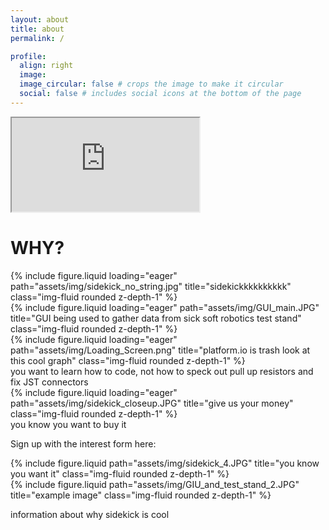 ```yaml
---
layout: about
title: about
permalink: /

profile:
  align: right
  image: 
  image_circular: false # crops the image to make it circular
  social: false # includes social icons at the bottom of the page
---
```



 <div class="row">
    <div class="video">
        <iframe src="https://www.youtube.com/embed/GJxBAZ-TtMo?autoplay=1&mute=1" id="headderVideo"> </iframe>
    </div>
 </div>

 <div class="row">
    <h1>WHY?</h1>
 </div>

<div class="row">
    <div class="col-sm mt-3 mt-md-0" href="/STEM">
        {% include figure.liquid loading="eager" path="assets/img/sidekick_no_string.jpg" title="sidekickkkkkkkkkk" class="img-fluid rounded z-depth-1" %}
    </div>
    <div class="col-sm mt-3 mt-md-0" href="/GUI">
        {% include figure.liquid loading="eager" path="assets/img/GUI_main.JPG" title="GUI being used to gather data from sick soft robotics test stand" class="img-fluid rounded z-depth-1" %}
    </div>
    <div class="col-sm mt-3 mt-md-0" href="/GUI">
        {% include figure.liquid loading="eager" path="assets/img/Loading_Screen.png" title="platform.io is trash look at this cool graph" class="img-fluid rounded z-depth-1" %}
    </div>
</div>
<div class="caption">
   you want to learn how to code, not how to speck out pull up resistors and fix JST connectors
</div>
<div class="row">
    <div class="col-sm mt-3 mt-md-0">
        {% include figure.liquid loading="eager" path="assets/img/sidekick_closeup.JPG" title="give us your money" class="img-fluid rounded z-depth-1" %}
    </div>
</div>
<div class="caption">
    you know you want to buy it
</div>

Sign up with the interest form here:



<div class="row justify-content-sm-center">
    <div class="col-sm-8 mt-3 mt-md-0">
        {% include figure.liquid path="assets/img/sidekick_4.JPG" title="you know you want it" class="img-fluid rounded z-depth-1" %}
    </div>
    <div class="col-sm-4 mt-3 mt-md-0">
        {% include figure.liquid path="assets/img/GIU_and_test_stand_2.JPG" title="example image" class="img-fluid rounded z-depth-1" %}
    </div>
</div>
<div class="caption">
    
</div>

information about why sidekick is cool




